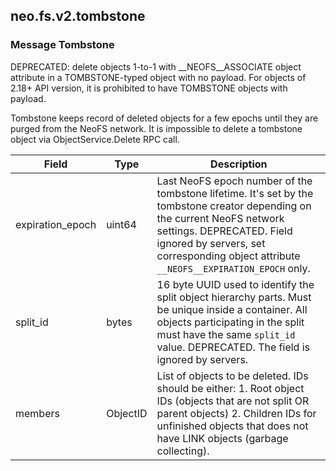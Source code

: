 ## neo.fs.v2.tombstone




### Message Tombstone

DEPRECATED: delete objects 1-to-1 with __NEOFS__ASSOCIATE object attribute in a
TOMBSTONE-typed object with no payload. For objects of 2.18+ API version, it is
prohibited to have TOMBSTONE objects with payload.

Tombstone keeps record of deleted objects for a few epochs until they are
purged from the NeoFS network. It is impossible to delete a tombstone object
via ObjectService.Delete RPC call.

| Field | Type | Description |
| ----- | ---- | ----------- |
| expiration_epoch | uint64 | Last NeoFS epoch number of the tombstone lifetime. It's set by the tombstone creator depending on the current NeoFS network settings. DEPRECATED. Field ignored by servers, set corresponding object attribute `__NEOFS__EXPIRATION_EPOCH` only. |
| split_id | bytes | 16 byte UUID used to identify the split object hierarchy parts. Must be unique inside a container. All objects participating in the split must have the same `split_id` value. DEPRECATED. The field is ignored by servers. |
| members | ObjectID | List of objects to be deleted. IDs should be either: 1. Root object IDs (objects that are not split OR parent objects) 2. Children IDs for unfinished objects that does not have LINK objects (garbage collecting). |
     
